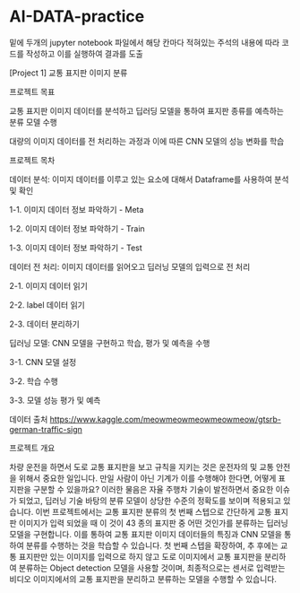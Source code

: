 # AI-DATA-practice
밑에 두개의 jupyter notebook 파일에서 해당 칸마다 적혀있는 주석의 내용에 따라 코드를 작성하고 이를 실행하여 결과를 도출


[Project 1] 교통 표지판 이미지 분류

프로젝트 목표

교통 표지판 이미지 데이터를 분석하고 딥러딩 모델을 통하여 표지판 종류를 예측하는 분류 모델 수행

대량의 이미지 데이터를 전 처리하는 과정과 이에 따른 CNN 모델의 성능 변화를 학습

프로젝트 목차

데이터 분석: 이미지 데이터를 이루고 있는 요소에 대해서 Dataframe를 사용하여 분석 및 확인

1-1. 이미지 데이터 정보 파악하기 - Meta

1-2. 이미지 데이터 정보 파악하기 - Train

1-3. 이미지 데이터 정보 파악하기 - Test

데이터 전 처리: 이미지 데이터를 읽어오고 딥러닝 모델의 입력으로 전 처리

2-1. 이미지 데이터 읽기

2-2. label 데이터 읽기

2-3. 데이터 분리하기

딥러닝 모델: CNN 모델을 구현하고 학습, 평가 및 예측을 수행

3-1. CNN 모델 설정

3-2. 학습 수행

3-3. 모델 성능 평가 및 예측

데이터 출처
https://www.kaggle.com/meowmeowmeowmeowmeow/gtsrb-german-traffic-sign

프로젝트 개요

차량 운전을 하면서 도로 교통 표지판을 보고 규칙을 지키는 것은 운전자의 및 교통 안전을 위해서 중요한 일입니다. 만일 사람이 아닌 기계가 이를 수행해야 한다면, 어떻게 표지판을 구분할 수 있을까요? 이러한 물음은 자율 주행차 기술이 발전하면서 중요한 이슈가 되었고, 딥러닝 기술 바탕의 분류 모델이 상당한 수준의 정확도를 보이며 적용되고 있습니다.
이번 프로젝트에서는 교통 표지판 분류의 첫 번째 스텝으로 간단하게 교통 표지판 이미지가 입력 되었을 때 이 것이 43 종의 표지판 중 어떤 것인가를 분류하는 딥러닝 모델을 구현합니다. 이를 통하여 교통 표지판 이미지 데이터들의 특징과 CNN 모델을 통하여 분류를 수행하는 것을 학습할 수 있습니다.
첫 번째 스텝을 확장하여, 추 후에는 교통 표지판만 있는 이미지를 입력으로 하지 않고 도로 이미지에서 교통 표지판을 분리하여 분류하는 Object detection 모델을 사용할 것이며, 최종적으로는 센서로 입력받는 비디오 이미지에서의 교통 표지판을 분리하고 분류하는 모델을 수행할 수 있습니다.

